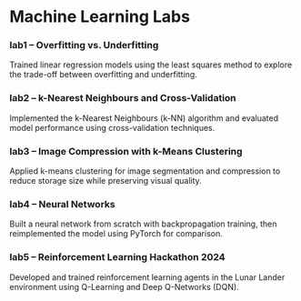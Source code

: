 # Machine Learning Labs

### lab1 – Overfitting vs. Underfitting
Trained linear regression models using the least squares method to explore the trade-off between overfitting and underfitting.

### lab2 – k-Nearest Neighbours and Cross-Validation
Implemented the k-Nearest Neighbours (k-NN) algorithm and evaluated model performance using cross-validation techniques.

### lab3 – Image Compression with k-Means Clustering
Applied k-means clustering for image segmentation and compression to reduce storage size while preserving visual quality.

### lab4 – Neural Networks
Built a neural network from scratch with backpropagation training, then reimplemented the model using PyTorch for comparison.

### lab5 – Reinforcement Learning Hackathon 2024
Developed and trained reinforcement learning agents in the Lunar Lander environment using Q-Learning and Deep Q-Networks (DQN).
